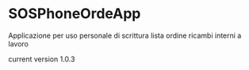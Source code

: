 # SOSPhoneOrdeApp
Applicazione per uso personale di scrittura lista ordine ricambi interni a lavoro

current version 1.0.3
